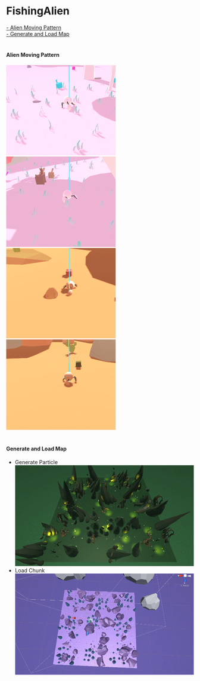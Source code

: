 # FishingAlien

[- Alien Moving Pattern](#alien-moving-pattern)  
[- Generate and Load Map](#generate-and-load-map)
#
#### Alien Moving Pattern  

![Basic](https://github.com/KimHeeRyeong/FishingAlien/blob/master/GIF/AlienMovingPattern/Basic.gif "Basic")
![Boss_Report](https://github.com/KimHeeRyeong/FishingAlien/blob/master/GIF/AlienMovingPattern/Boss_Report.gif "Boss_Report")  
![Escape](https://github.com/KimHeeRyeong/FishingAlien/blob/master/GIF/AlienMovingPattern/Escape.gif "Escape")
![Tracking](https://github.com/KimHeeRyeong/FishingAlien/blob/master/GIF/AlienMovingPattern/Tracking.gif "Tracking")  
#
#### Generate and Load Map  
- Generate Particle  
![ParticleGenerate](https://github.com/KimHeeRyeong/FishingAlien/blob/master/GIF/GenerateLoadMap/ParticleGenerate.gif "Generate Particle")
- Load Chunk   
![ChunkLoad](https://github.com/KimHeeRyeong/FishingAlien/blob/master/GIF/GenerateLoadMap/ChunkLoad.gif "Load Chunk")

